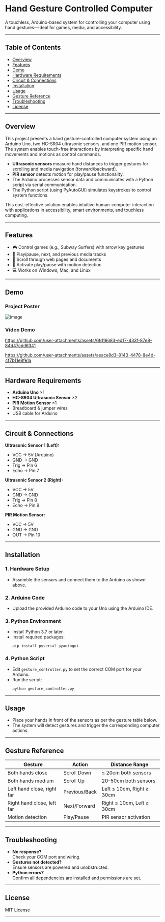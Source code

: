 
# Hand Gesture Controlled Computer

A touchless, Arduino-based system for controlling your computer using hand gestures—ideal for games, media, and accessibility.

---

## Table of Contents

- [Overview](#overview)
- [Features](#features)
- [Demo](#demo)
- [Hardware Requirements](#hardware-requirements)
- [Circuit & Connections](#circuit--connections)
- [Installation](#installation)
- [Usage](#usage)
- [Gesture Reference](#gesture-reference)
- [Troubleshooting](#troubleshooting)
- [License](#license)

---

## Overview

This project presents a hand gesture-controlled computer system using an Arduino Uno, two HC-SR04 ultrasonic sensors, and one PIR motion sensor. The system enables touch-free interactions by interpreting specific hand movements and motions as control commands.

- **Ultrasonic sensors** measure hand distances to trigger gestures for scrolling and media navigation (forward/backward).
- **PIR sensor** detects motion for play/pause functionality.
- The Arduino processes sensor data and communicates with a Python script via serial communication.
- The Python script (using PyAutoGUI) simulates keystrokes to control system functions.

This cost-effective solution enables intuitive human-computer interaction with applications in accessibility, smart environments, and touchless computing.

---

## Features

- 🎮 Control games (e.g., Subway Surfers) with arrow key gestures
- 🎵 Play/pause, next, and previous media tracks
- 📜 Scroll through web pages and documents
- 👋 Activate play/pause with motion detection
- 💻 Works on Windows, Mac, and Linux

---

## Demo

### Project Poster

![image](https://github.com/user-attachments/assets/8b2f16c1-5b32-46a4-ad30-997585188d29)

### Video Demo
https://github.com/user-attachments/assets/6fd19683-ed17-433f-87e8-84d47cdd6341


https://github.com/user-attachments/assets/aeace8d3-8143-4478-8e4d-4f7b11e8fe1a

---

## Hardware Requirements

- **Arduino Uno** ×1
- **HC-SR04 Ultrasonic Sensor** ×2
- **PIR Motion Sensor** ×1
- Breadboard & jumper wires
- USB cable for Arduino

---

## Circuit & Connections

**Ultrasonic Sensor 1 (Left):**
- VCC → 5V (Arduino)
- GND → GND
- Trig → Pin 6
- Echo → Pin 7

**Ultrasonic Sensor 2 (Right):**
- VCC → 5V
- GND → GND
- Trig → Pin 8
- Echo → Pin 9

**PIR Motion Sensor:**
- VCC → 5V
- GND → GND
- OUT → Pin 10

---

## Installation

### 1. Hardware Setup

- Assemble the sensors and connect them to the Arduino as shown above.

### 2. Arduino Code

- Upload the provided Arduino code to your Uno using the Arduino IDE.

### 3. Python Environment

- Install Python 3.7 or later.
- Install required packages:
  ```
  pip install pyserial pyautogui
  ```

### 4. Python Script

- Edit `gesture_controller.py` to set the correct COM port for your Arduino.
- Run the script:
  ```
  python gesture_controller.py
  ```

---

## Usage

- Place your hands in front of the sensors as per the gesture table below.
- The system will detect gestures and trigger the corresponding computer actions.

---

## Gesture Reference

| Gesture                      | Action           | Distance Range                       |
|------------------------------|------------------|--------------------------------------|
| Both hands close             | Scroll Down      | ≤ 20cm both sensors                  |
| Both hands medium            | Scroll Up        | 20–50cm both sensors                 |
| Left hand close, right far   | Previous/Back    | Left ≤ 10cm, Right ≥ 30cm            |
| Right hand close, left far   | Next/Forward     | Right ≤ 10cm, Left ≥ 30cm            |
| Motion detection             | Play/Pause       | PIR sensor activation                |

---

## Troubleshooting

- **No response?**  
  Check your COM port and wiring.
- **Gestures not detected?**  
  Ensure sensors are powered and unobstructed.
- **Python errors?**  
  Confirm all dependencies are installed and permissions are set.

---



## License

MIT License

---


